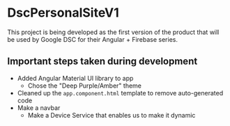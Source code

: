 # DscPersonalSiteV1
This project is being developed as the first version of the product that will be used by Google DSC for their Angular + Firebase series.

## Important steps taken during development

- Added Angular Material UI library to app
  - Chose the "Deep Purple/Amber" theme
- Cleaned up the `app.component.html` template to remove auto-generated code
- Make a navbar
  - Make a Device Service that enables us to make it dynamic
